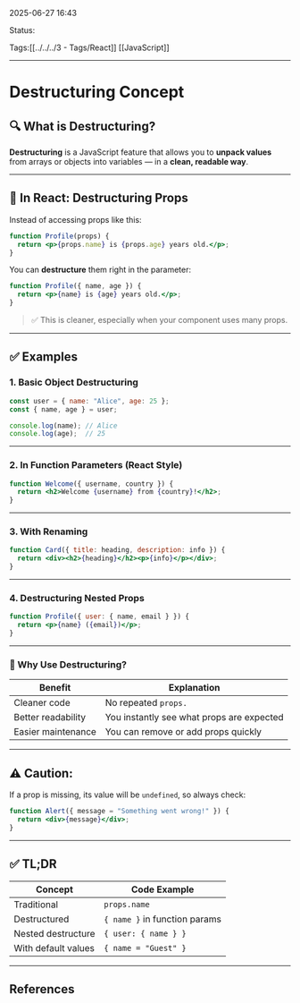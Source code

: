 
2025-06-27 16:43

Status:

Tags:[[../../../3 - Tags/React]] [[JavaScript]]

---
# Destructuring Concept

## 🔍 What is Destructuring?

**Destructuring** is a JavaScript feature that allows you to **unpack values** from arrays or objects into variables — in a **clean, readable way**.

---

## 🧱 In React: Destructuring Props

Instead of accessing props like this:

```jsx
function Profile(props) {
  return <p>{props.name} is {props.age} years old.</p>;
}
```

You can **destructure** them right in the parameter:

```jsx
function Profile({ name, age }) {
  return <p>{name} is {age} years old.</p>;
}
```

> ✅ This is cleaner, especially when your component uses many props.

---

## ✅ Examples

### 1. **Basic Object Destructuring**

```js
const user = { name: "Alice", age: 25 };
const { name, age } = user;

console.log(name); // Alice
console.log(age);  // 25
```

---

### 2. **In Function Parameters (React Style)**

```jsx
function Welcome({ username, country }) {
  return <h2>Welcome {username} from {country}!</h2>;
}
```

---

### 3. **With Renaming**

```jsx
function Card({ title: heading, description: info }) {
  return <div><h2>{heading}</h2><p>{info}</p></div>;
}
```

---

### 4. **Destructuring Nested Props**

```jsx
function Profile({ user: { name, email } }) {
  return <p>{name} ({email})</p>;
}
```

---

### 🧠 Why Use Destructuring?

| Benefit            | Explanation                               |
| ------------------ | ----------------------------------------- |
| Cleaner code       | No repeated `props.`                      |
| Better readability | You instantly see what props are expected |
| Easier maintenance | You can remove or add props quickly       |

---

## ⚠️ Caution:

If a prop is missing, its value will be `undefined`, so always check:

```jsx
function Alert({ message = "Something went wrong!" }) {
  return <div>{message}</div>;
}
```

---

## ✅ TL;DR

|Concept|Code Example|
|---|---|
|Traditional|`props.name`|
|Destructured|`{ name }` in function params|
|Nested destructure|`{ user: { name } }`|
|With default values|`{ name = "Guest" }`|



---
## References